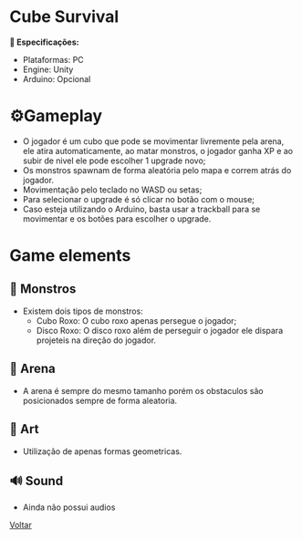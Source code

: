 # Cube Survival

**👥 Especificações:**

* Plataformas: PC
* Engine: Unity
* Arduino: Opcional
  
# ⚙️Gameplay

* O jogador é um cubo que pode se movimentar livremente pela arena, ele atira automaticamente, ao matar monstros, o jogador ganha XP e ao subir de nivel ele pode escolher 1 upgrade novo;
* Os monstros spawnam de forma aleatória pelo mapa e correm atrás do jogador.
* Movimentação pelo teclado no WASD ou setas;
* Para selecionar o upgrade é só clicar no botão com o mouse;
* Caso esteja utilizando o Arduino, basta usar a trackball para se movimentar e os botões para escolher o upgrade.

# Game elements

## 👤 Monstros

* Existem dois tipos de monstros:
    * Cubo Roxo: O cubo roxo apenas persegue o jogador;
    * Disco Roxo: O disco roxo além de perseguir o jogador ele dispara projeteis na direção do jogador.

## 🏰 Arena
* A arena é sempre do mesmo tamanho porém os obstaculos são posicionados sempre de forma aleatoria.

## 🎨 Art

* Utilização de apenas formas geometricas.

## 🔊 Sound

* Ainda não possui audios


[Voltar](../README.md)
